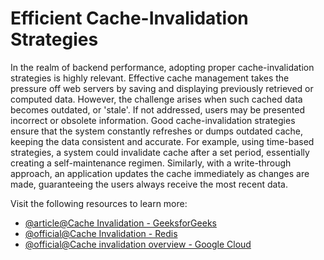 # Efficient Cache-Invalidation Strategies

In the realm of backend performance, adopting proper cache-invalidation strategies is highly relevant. Effective cache management takes the pressure off web servers by saving and displaying previously retrieved or computed data. However, the challenge arises when such cached data becomes outdated, or 'stale'. If not addressed, users may be presented incorrect or obsolete information. Good cache-invalidation strategies ensure that the system constantly refreshes or dumps outdated cache, keeping the data consistent and accurate. For example, using time-based strategies, a system could invalidate cache after a set period, essentially creating a self-maintenance regimen. Similarly, with a write-through approach, an application updates the cache immediately as changes are made, guaranteeing the users always receive the most recent data.

Visit the following resources to learn more:

- [@article@Cache Invalidation - GeeksforGeeks](https://www.geeksforgeeks.org/system-design/cache-invalidation-and-the-methods-to-invalidate-cache/)
- [@official@Cache Invalidation - Redis](https://redis.io/glossary/cache-invalidation/)
- [@official@Cache invalidation overview - Google Cloud](https://cloud.google.com/cdn/docs/cache-invalidation-overview)